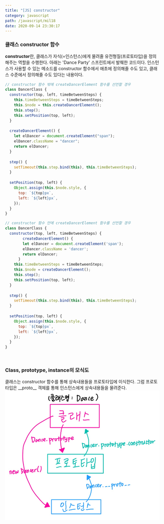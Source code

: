 ```yaml
---
title: "[JS] constructor"
category: javascript
path: /javascript/mil18
date: 2020-09-14 23:30:17
---
```


### 클래스 constructor 함수

**constructor**란, 클래스가 자식(=인스턴스)에게 물려줄 유전형질(프로토타입)을 정의해주는 역할을 수행한다. 아래는 'Dance Party' 스프린트에서 발췌한 코드이다. 인스턴스가 사용할 수 있는 메소드를 constructor 함수에서 애초에 정의해줄 수도 있고, 클래스 수준에서 정의해줄 수도 있다는 내용이다.

```jsx
// constructor 함수 밖에 createDancerElement 함수를 선언할 경우
class DancerClass {
  constructor(top, left, timeBetweenSteps) {
    this.timeBetweenSteps = timeBetweenSteps;
    this.$node = this.createDancerElement();
    this.step();
    this.setPosition(top, left);
  }

  createDancerElement() {
    let elDancer = document.createElement("span");
    elDancer.className = "dancer";
    return elDancer;
  }

  step() {
    setTimeout(this.step.bind(this), this.timeBetweenSteps);
  }

  setPosition(top, left) {
    Object.assign(this.$node.style, {
      top: `${top}px`,
      left: `${left}px`,
    });
  }
}
```

```jsx
// constructor 함수 안에 createDancerElement 함수를 선언할 경우
class DancerClass {
  constructor(top, left, timeBetweenSteps) {
		createDancerElement() {
	    let elDancer = document.createElement('span');
	    elDancer.className = 'dancer';
	    return elDancer;
	  }
    this.timeBetweenSteps = timeBetweenSteps;
    this.$node = createDancerElement();
    this.step();
    this.setPosition(top, left);
  }

  step() {
    setTimeout(this.step.bind(this), this.timeBetweenSteps);
  }

  setPosition(top, left) {
    Object.assign(this.$node.style, {
      top: `${top}px`,
      left: `${left}px`,
    });
  }
}
```

<br>

### Class, prototype, instance의 모식도

클래스는 constructor 함수를 통해 상속내용들을 프로토타입에 이식한다. 그럼 프로토타입은 \_\_proto\_\_ 객체를 통해 인스턴스에게 상속내용들을 물려준다.  
![model](/src/images/onpost/mil18-01.png)
